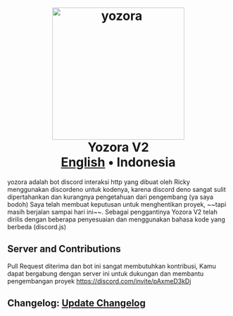 <h1 align=center>
<a href="https://i.ibb.co/qY4NSd6/yozora.png"><img title="Click untuk melihat foto" src="https://i.ibb.co/qY4NSd6/yozora.png" alt="yozora" border="0" width="300" height="300"></a>
  <br>
  Yozora V2
  <br>
  </a>
  <a href="README.md">English</a>
  • Indonesia
</h1>
yozora adalah bot discord interaksi http yang dibuat oleh Ricky menggunakan discordeno untuk kodenya, karena discord deno sangat sulit dipertahankan dan kurangnya pengetahuan dari pengembang (ya saya bodoh) Saya telah membuat keputusan untuk menghentikan proyek, ~~tapi masih berjalan sampai hari ini~~. Sebagai penggantinya Yozora V2 telah dirilis dengan beberapa penyesuaian dan menggunakan bahasa kode yang berbeda (discord.js)
<br>

## Server and Contributions
Pull Request diterima dan bot ini sangat membutuhkan kontribusi, Kamu dapat bergabung dengan server ini untuk dukungan dan membantu pengembangan proyek
https://discord.com/invite/pAxmeD3kDj

## Changelog: [Update Changelog](https://github.com/rickynolep/Yozora/blob/main/CHANGELOG.md)